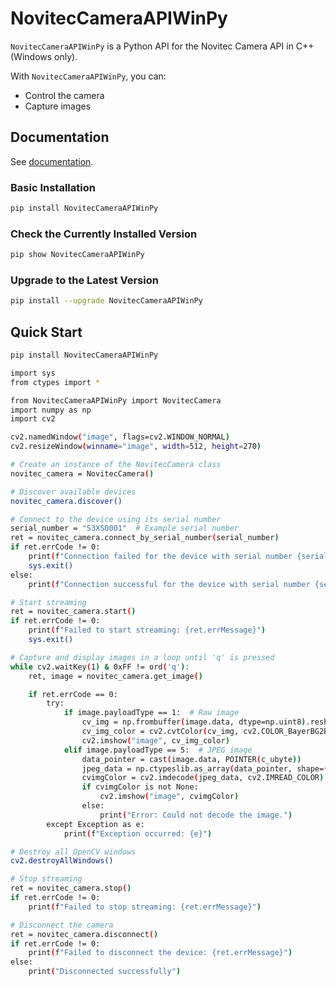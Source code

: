 # NovitecCameraAPIWinPy

``NovitecCameraAPIWinPy`` is a Python API for the Novitec Camera API in C++ (Windows only).

With ``NovitecCameraAPIWinPy``, you can:

- Control the camera
- Capture images

Documentation
-------------------
See [documentation](https://kkoma-dev.github.io/NovitecCameraAPIWinPy).

### Basic Installation
```sh
pip install NovitecCameraAPIWinPy
```

### Check the Currently Installed Version
```sh
pip show NovitecCameraAPIWinPy
```

### Upgrade to the Latest Version
```sh
pip install --upgrade NovitecCameraAPIWinPy
```

Quick Start
-------------------

```sh
pip install NovitecCameraAPIWinPy
```

```sh
import sys
from ctypes import *

from NovitecCameraAPIWinPy import NovitecCamera
import numpy as np
import cv2

cv2.namedWindow("image", flags=cv2.WINDOW_NORMAL)
cv2.resizeWindow(winname="image", width=512, height=270)

# Create an instance of the NovitecCamera class
novitec_camera = NovitecCamera()

# Discover available devices
novitec_camera.discover()

# Connect to the device using its serial number
serial_number = "S3XS0001"  # Example serial number
ret = novitec_camera.connect_by_serial_number(serial_number)
if ret.errCode != 0:
    print(f"Connection failed for the device with serial number {serial_number}: {ret.errMessage}")
    sys.exit()
else:
    print(f"Connection successful for the device with serial number {serial_number}")

# Start streaming
ret = novitec_camera.start()
if ret.errCode != 0:
    print(f"Failed to start streaming: {ret.errMessage}")
    sys.exit()

# Capture and display images in a loop until 'q' is pressed
while cv2.waitKey(1) & 0xFF != ord('q'):
    ret, image = novitec_camera.get_image()

    if ret.errCode == 0:
        try:
            if image.payloadType == 1:  # Raw image
                cv_img = np.frombuffer(image.data, dtype=np.uint8).reshape((image.height, image.width))
                cv_img_color = cv2.cvtColor(cv_img, cv2.COLOR_BayerBG2BGR)
                cv2.imshow("image", cv_img_color)
            elif image.payloadType == 5:  # JPEG image
                data_pointer = cast(image.data, POINTER(c_ubyte))
                jpeg_data = np.ctypeslib.as_array(data_pointer, shape=(image.dataSize,))
                cvimgColor = cv2.imdecode(jpeg_data, cv2.IMREAD_COLOR)
                if cvimgColor is not None:
                    cv2.imshow("image", cvimgColor)
                else:
                    print("Error: Could not decode the image.")
        except Exception as e:
            print(f"Exception occurred: {e}")

# Destroy all OpenCV windows
cv2.destroyAllWindows()

# Stop streaming
ret = novitec_camera.stop()
if ret.errCode != 0:
    print(f"Failed to stop streaming: {ret.errMessage}")

# Disconnect the camera
ret = novitec_camera.disconnect()
if ret.errCode != 0:
    print(f"Failed to disconnect the device: {ret.errMessage}")
else:
    print("Disconnected successfully")
```
